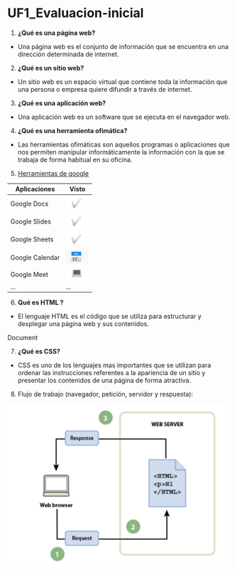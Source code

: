 # UF1_Evaluacion-inicial

1. **¿Qué es una página web?**

- Una página web es el conjunto de información que se encuentra en una dirección determinada de internet.

2. **¿Qué es un sitio web?**

- Un sitio web es un espacio virtual que contiene toda la información que una persona o empresa quiere difundir a través de internet.

3. **¿Qué es una aplicación web?**

- Una aplicación web es un software que se ejecuta en el navegador web.

4. **¿Qué es una herramienta ofimática?**

- Las herramientas ofimáticas son aquellos programas o aplicaciones que nos permiten manipular informáticamente la información con la que se trabaja de forma habitual en su oficina.

5. [Herramientas de google](https://www.jivochat.es/blog/herramientas/mejores-herramientas-de-google.html "Enlace a las herramientas de google")

|Aplicaciones|Visto|
|---------------|---------------|
|Google Docs|![IMAGEN](https://github.com/kilianruiz/UF1_Evaluacion-inicial/blob/main/check%201.png "check")
|Google Slides|![IMAGEN](https://github.com/kilianruiz/UF1_Evaluacion-inicial/blob/main/check%201.png "check")
|Google Sheets|![IMAGEN](https://github.com/kilianruiz/UF1_Evaluacion-inicial/blob/main/check%201.png "check")
|Google Calendar|![IMAGEN](https://github.com/kilianruiz/UF1_Evaluacion-inicial/blob/main/calendario1.png "check")
|Google Meet|![IMAGEN](https://github.com/kilianruiz/UF1_Evaluacion-inicial/blob/main/pc1.png "check")
|...|...|

6. **Qué es HTML ?**

- El lenguaje HTML es el código que se utiliza para estructurar y desplegar una página web y sus contenidos.


<!DOCTYPE html>
<html lang="en">
<head>
    <meta charset="UTF-8">
    <meta http-equiv="X-UA-Compatible" content="IE=edge">
    <meta name="viewport" content="width=device-width, initial-scale=1.0">
    <tittle>Document</title>
</head>
<body>

</body>
</html>

7. **¿Qué es CSS?**

- CSS es uno de los lenguajes mas importantes que se utilizan para ordenar las instrucciones referentes a la apariencia de un sitio y presentar los contenidos de una página de forma atractiva.

8. Flujo de trabajo (navegador, petición, servidor y respuesta):

![IMAGEN](https://github.com/kilianruiz/UF1_Evaluacion-inicial/blob/main/imagenF.png "Imagen de flujo de trabajo")